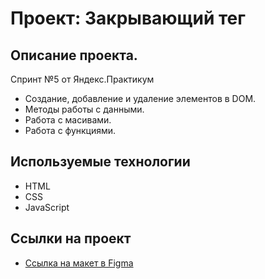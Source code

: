 # Проект: Закрывающий тег

## Описание проекта.
Спринт №5 от Яндекс.Практикум
* Создание, добавление и удаление элементов в DOM.
* Методы работы с данными.
* Работа с масивами.
* Работа с функциями.

## Используемые технологии
* HTML
* CSS
* JavaScript

## Ссылки на проект

* [Ссылка на макет в Figma](https://www.figma.com/file/bjyvbKKJN2naO0ucURl2Z0/JavaScript.-Sprint-5?node-id=0%3A1)